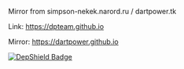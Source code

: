 Mirror from simpson-nekek.narord.ru / dartpower.tk 

Link: https://dpteam.github.io 

Mirror: https://dartpower.github.io 

[![DepShield Badge](https://depshield.sonatype.org/badges/dpteam/dpteam/depshield.svg)](https://depshield.github.io) 
